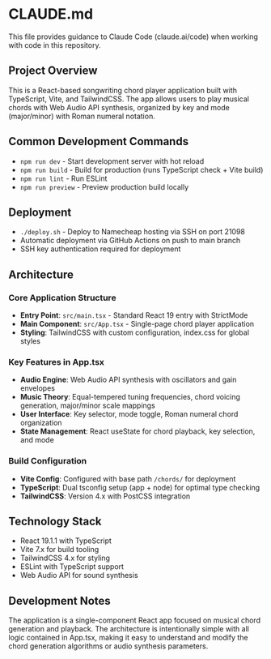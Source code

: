 # CLAUDE.md

This file provides guidance to Claude Code (claude.ai/code) when working with code in this repository.

## Project Overview

This is a React-based songwriting chord player application built with TypeScript, Vite, and TailwindCSS. The app allows users to play musical chords with Web Audio API synthesis, organized by key and mode (major/minor) with Roman numeral notation.

## Common Development Commands

- `npm run dev` - Start development server with hot reload
- `npm run build` - Build for production (runs TypeScript check + Vite build)
- `npm run lint` - Run ESLint
- `npm run preview` - Preview production build locally

## Deployment

- `./deploy.sh` - Deploy to Namecheap hosting via SSH on port 21098
- Automatic deployment via GitHub Actions on push to main branch
- SSH key authentication required for deployment

## Architecture

### Core Application Structure
- **Entry Point**: `src/main.tsx` - Standard React 19 entry with StrictMode
- **Main Component**: `src/App.tsx` - Single-page chord player application
- **Styling**: TailwindCSS with custom configuration, index.css for global styles

### Key Features in App.tsx
- **Audio Engine**: Web Audio API synthesis with oscillators and gain envelopes
- **Music Theory**: Equal-tempered tuning frequencies, chord voicing generation, major/minor scale mappings
- **User Interface**: Key selector, mode toggle, Roman numeral chord organization
- **State Management**: React useState for chord playback, key selection, and mode

### Build Configuration
- **Vite Config**: Configured with base path `/chords/` for deployment
- **TypeScript**: Dual tsconfig setup (app + node) for optimal type checking
- **TailwindCSS**: Version 4.x with PostCSS integration

## Technology Stack

- React 19.1.1 with TypeScript
- Vite 7.x for build tooling
- TailwindCSS 4.x for styling
- ESLint with TypeScript support
- Web Audio API for sound synthesis

## Development Notes

The application is a single-component React app focused on musical chord generation and playback. The architecture is intentionally simple with all logic contained in App.tsx, making it easy to understand and modify the chord generation algorithms or audio synthesis parameters.